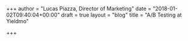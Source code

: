+++
author = "Lucas Piazza, Director of Marketing"
date = "2018-01-02T09:40:04+00:00"
draft = true
layout = "blog"
title = "A/B Testing at Yieldmo"

+++
